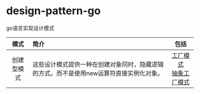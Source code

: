 # design-pattern-go
go语言实现设计模式

| 模式  | 简介 | 包括 |
| :-: | :-  | :-: |
|创建型模式| 这些设计模式提供一种在创建对象同时，隐藏逻辑的方式。而不是使用new运算符直接实例化对象。| [工厂模式]() <br> [抽象工厂模式]()